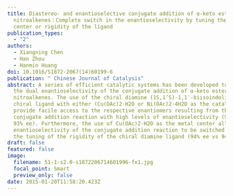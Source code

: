 ```yaml
---
title: Diastereo- and enantioselective conjugate addition of α-keto esters to
  nitroalkenes：Complete switch in the enantioselectivity by tuning the metal
  center or rigidity of the ligand
publication_types:
  - "2"
authors:
  - Xiangning Chen
  - Han Zhou
  - Hanmin Huang
doi: 10.1016/S1872-2067(14)60199-6
publication: " Chinese Journal of Catalysis"
abstract: A series of efficient catalytic systems has been developed to control
  the dual enantioselectivity of the conjugate addition of α-keto esters to
  nitroalkenes. The use of the chiral diamine (1S,1’S)-1,1′-biisoindoline as a
  chiral ligand with either (Cu(OAc)2·H2O or Ni(OAc)2·4H2O as the catalyst
  provide facile access to the respective enantiomers resulting from the
  conjugate addition reaction with high levels of enantioselectivity (94% ee vs
  93% ee). Furthermore, the use of Cu(OAc)2·H2O as the metal center allowed the
  enantioselectivity of the conjugate addition reaction to be switched through
  the tuning of the rigidity of the chiral diamine ligand (94% ee vs 94% ee).
draft: false
featured: false
image:
  filename: 51-1-s2.0-s1872206714601996-fx1.jpg
  focal_point: Smart
  preview_only: false
date: 2015-01-20T11:58:20.423Z
---
```

